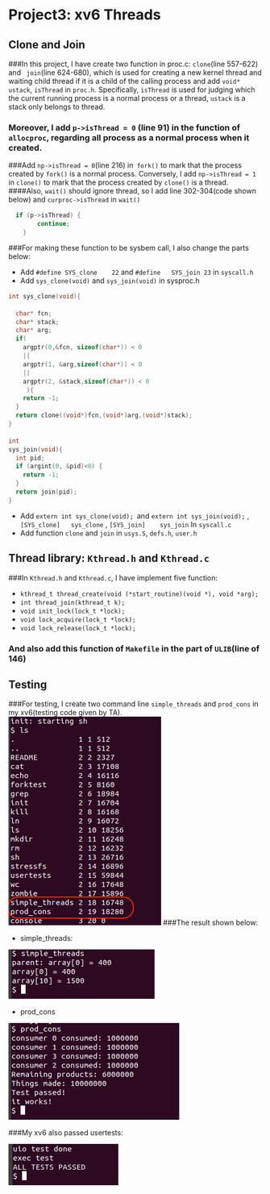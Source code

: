 # Project3: xv6 Threads

## Clone and Join
###In this project, I have create two function in proc.c: `clone`(line 557-622) and ` join`(line 624-680), which is used for creating a new kernel thread and waiting  child thread if it is a child of the calling process and add `void* ustack`, `isThread` in `proc.h`. Specifically, `isThread` is used for judging which the current running process is a normal process or a thread, `ustack` is a stack only belongs to thread.
### Moreover, I add `p->isThread = 0` (line 91) in the function of `allocproc`, regarding all process as a normal process when it created.
###Add `np->isThread = 0`(line 216) in` fork()` to mark that the process created by `fork()` is a normal process. Conversely, I add `np->isThread = 1` in `clone()` to mark that the process created by `clone()` is a thread.
####Also, `wait()` should ignore thread, so I add line 302-304(code shown below) and `curproc->isThread` in `wait()`
```c
  if (p->isThread) {
        continue;
	}
```
###For making these function to be sysbem call, I also change the parts below:
+  Add `#define SYS_clone	 22` and `#define	SYS_join 23` in `syscall.h`
+  Add  `sys_clone(void)` and `sys_join(void)` in sysproc.h

```c
int sys_clone(void){

  char* fcn;
  char* stack;
  char* arg;
  if( 
  	argptr(0,&fcn, sizeof(char*)) < 0 
  	|| 
  	argptr(1, &arg,sizeof(char*)) < 0 
  	|| 
  	argptr(2, &stack,sizeof(char*)) < 0
  	 ){
    return -1;
  }
  return clone((void*)fcn,(void*)arg,(void*)stack);
}

int
sys_join(void){
  int pid;
  if (argint(0, &pid)<0) {
    return -1;
  }
  return join(pid);
}
```

+  Add `extern int sys_clone(void); `and  `extern int sys_join(void);` ,  `[SYS_clone]   sys_clone` , `[SYS_join]    sys_join` In `syscall.c`
+  Add function `clone` and `join` in `usys.S`, `defs.h`, `user.h`


## Thread library: `Kthread.h` and `Kthread.c`
###In `Kthread.h` and `Kthread.c`, I have implement five function: 
+ `kthread_t thread_create(void (*start_routine)(void *), void *arg);`
+ `int thread_join(kthread_t k);`
+ `void init_lock(lock_t *lock);`
+ `void lock_acquire(lock_t *lock);`
+ `void lock_release(lock_t *lock);`

### And also add this function of `Makefile` in the part of `ULIB`(line of 146)

## Testing
###For testing, I create two command line `simple_threads` and `prod_cons` in my xv6(testing code given by TA).
![ls_list](ls.png)
###The result shown below:
+ simple_threads:

![simple_threads](simple_threads.png)

+ prod_cons

![prod_cons](prod_cons.png)

###My xv6 also passed usertests:

![usertests](usertests.png)

